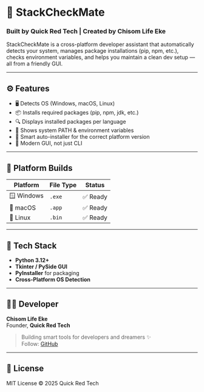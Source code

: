 # 🧠 StackCheckMate  
### Built by **Quick Red Tech** | Created by **Chisom Life Eke**

StackCheckMate is a cross-platform developer assistant that automatically detects your system, manages package installations (pip, npm, etc.), checks environment variables, and helps you maintain a clean dev setup — all from a friendly GUI.

---

## ⚙️ Features
- 🖥️ Detects OS (Windows, macOS, Linux)
- 📦 Installs required packages (pip, npm, jdk, etc.)
- 🔍 Displays installed packages per language
- 🧩 Shows system PATH & environment variables
- 🧠 Smart auto-installer for the correct platform version
- 🎨 Modern GUI, not just CLI

---

## 🚀 Platform Builds
| Platform | File Type | Status |
|-----------|------------|--------|
| 🪟 Windows | `.exe` | ✅ Ready |
| 🍎 macOS | `.app` | ✅ Ready|
| 🐧 Linux | `.bin` | ✅ Ready |

---

## 🧰 Tech Stack
- **Python 3.12+**
- **Tkinter / PySide GUI**
- **PyInstaller** for packaging
- **Cross-Platform OS Detection**

---

## 🧑‍💻 Developer
**Chisom Life Eke**  
Founder, **Quick Red Tech**  
> Building smart tools for developers and dreamers ✨  
Follow: [GitHub](https://github.com/elchisomeke-dev)

---

## 📜 License
MIT License © 2025 Quick Red Tech